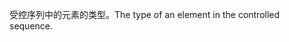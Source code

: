 <span data-ttu-id="a32d3-101">受控序列中的元素的类型。</span><span class="sxs-lookup"><span data-stu-id="a32d3-101">The type of an element in the controlled sequence.</span></span>